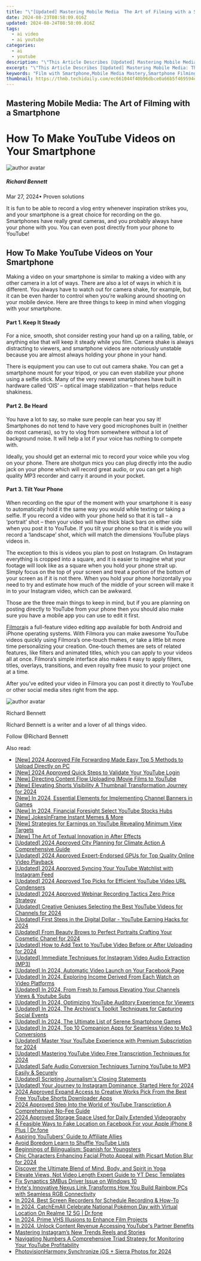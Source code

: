 ```yaml
---
title: "\"[Updated] Mastering Mobile Media  The Art of Filming with a Smartphone for 2024\""
date: 2024-08-23T08:58:09.016Z
updated: 2024-08-24T08:58:09.016Z
tags:
  - ai video
  - ai youtube
categories:
  - ai
  - youtube
description: "\"This Article Describes [Updated] Mastering Mobile Media: The Art of Filming with a Smartphone for 2024\""
excerpt: "\"This Article Describes [Updated] Mastering Mobile Media: The Art of Filming with a Smartphone for 2024\""
keywords: "Film with Smartphone,Mobile Media Mastery,Smartphone Filming Art,Digital Mobile Photography,IPhone Cinematography,Mobile Video Craft,Creative Phone Videography"
thumbnail: https://thmb.techidaily.com/ec661044f40b96dbce0a66b5f469594edc16390627944ff76ebd8df97376a974.jpg
---
```


## Mastering Mobile Media: The Art of Filming with a Smartphone

# How To Make YouTube Videos on Your Smartphone

![author avatar](https://images.wondershare.com/filmora/article-images/richard-bennett.jpg)

##### Richard Bennett

 Mar 27, 2024• Proven solutions

 It is fun to be able to record a vlog entry whenever inspiration strikes you, and your smartphone is a great choice for recording on the go. Smartphones have really great cameras, and you probably always have your phone with you. You can even post directly from your phone to YouTube!

## How To Make YouTube Videos on Your Smartphone

 Making a video on your smartphone is similar to making a video with any other camera in a lot of ways. There are also a lot of ways in which it is different. You always have to watch out for camera shake, for example, but it can be even harder to control when you’re walking around shooting on your mobile device. Here are three things to keep in mind when vlogging with your smartphone.

#### Part 1\. Keep It Steady

 For a nice, smooth, shot consider resting your hand up on a railing, table, or anything else that will keep it steady while you film. Camera shake is always distracting to viewers, and smartphone videos are notoriously unstable because you are almost always holding your phone in your hand.

 There is equipment you can use to cut out camera shake. You can get a smartphone mount for your tripod, or you can even stabilize your phone using a selfie stick. Many of the very newest smartphones have built in hardware called ‘OIS’ – optical image stabilization – that helps reduce shakiness.

#### Part 2\. Be Heard

 You have a lot to say, so make sure people can hear you say it! Smartphones do not tend to have very good microphones built in (neither do most cameras), so try to vlog from somewhere without a lot of background noise. It will help a lot if your voice has nothing to compete with.

 Ideally, you should get an external mic to record your voice while you vlog on your phone. There are shotgun mics you can plug directly into the audio jack on your phone which will record great audio, or you can get a high quality MP3 recorder and carry it around in your pocket.

#### Part 3\. Tilt Your Phone

 When recording on the spur of the moment with your smartphone it is easy to automatically hold it the same way you would while texting or taking a selfie. If you record a video with your phone held so that it is tall – a ‘portrait’ shot – then your video will have thick black bars on either side when you post it to YouTube. If you tilt your phone so that it is wide you will record a ‘landscape’ shot, which will match the dimensions YouTube plays videos in.

 The exception to this is videos you plan to post on Instagram. On Instagram everything is cropped into a square, and it is easier to imagine what your footage will look like as a square when you hold your phone strait up. Simply focus on the top of your screen and treat a portion of the bottom of your screen as if it is not there. When you hold your phone horizontally you need to try and estimate how much of the middle of your screen will make it in to your Instagram video, which can be awkward.

 Those are the three main things to keep in mind, but if you are planning on posting directly to YouTube from your phone then you should also make sure you have a mobile app you can use to edit it first.

[Filmora](https://tools.techidaily.com/wondershare/filmora/download/)is a full-feature video editing app available for both Android and iPhone operating systems. With Filmora you can make awesome YouTube videos quickly using Filmora’s one-touch themes, or take a little bit more time personalizing your creation. One-touch themes are sets of related features, like filters and animated titles, which you can apply to your videos all at once. Filmora’s simple interface also makes it easy to apply filters, titles, overlays, transitions, and even royalty free music to your project one at a time.

 After you’ve edited your video in Filmora you can post it directly to YouTube or other social media sites right from the app.

![author avatar](https://images.wondershare.com/filmora/article-images/richard-bennett.jpg)

Richard Bennett

Richard Bennett is a writer and a lover of all things video.

Follow @Richard Bennett


<ins class="adsbygoogle"
     style="display:block"
     data-ad-format="autorelaxed"
     data-ad-client="ca-pub-7571918770474297"
     data-ad-slot="1223367746"></ins>



<ins class="adsbygoogle"
     style="display:block"
     data-ad-client="ca-pub-7571918770474297"
     data-ad-slot="8358498916"
     data-ad-format="auto"
     data-full-width-responsive="true"></ins>

<span class="atpl-alsoreadstyle">Also read:</span>
<div><ul>
<li><a href="https://article-files.techidaily.com/new-2024-approved-file-forwarding-made-easy-top-5-methods-to-upload-directly-on-pc/"><u>[New] 2024 Approved  File Forwarding Made Easy  Top 5 Methods to Upload Directly on PC</u></a></li>
<li><a href="https://youtube-lab.techidaily.com/024-approved-quick-steps-to-validate-your-youtube-login/"><u>[New] 2024 Approved  Quick Steps to Validate Your YouTube Login</u></a></li>
<li><a href="https://youtube-lab.techidaily.com/irecting-content-flow-uploading-imovie-films-to-youtube/"><u>[New] Directing Content Flow  Uploading IMovie Films to YouTube</u></a></li>
<li><a href="https://youtube-lab.techidaily.com/levating-shorts-visibility-a-thumbnail-transformation-journey-for-2024/"><u>[New] Elevating Shorts Visibility  A Thumbnail Transformation Journey for 2024</u></a></li>
<li><a href="https://youtube-lab.techidaily.com/n-2024-essential-elements-for-implementing-channel-banners-in-games/"><u>[New] In 2024, Essential Elements for Implementing Channel Banners in Games</u></a></li>
<li><a href="https://youtube-lab.techidaily.com/n-2024-financial-foresight-select-youtube-stocks-hubs/"><u>[New] In 2024, Financial Foresight  Select YouTube Stocks Hubs</u></a></li>
<li><a href="https://some-guidance.techidaily.com/new-jokesinframe-instant-memes-and-more/"><u>[New] JokesInFrame  Instant Memes & More</u></a></li>
<li><a href="https://youtube-lab.techidaily.com/trategies-for-earnings-on-youtube-revealing-minimum-view-targets/"><u>[New] Strategies for Earnings on YouTube  Revealing Minimum View Targets</u></a></li>
<li><a href="https://some-skills.techidaily.com/new-the-art-of-textual-innovation-in-after-effects/"><u>[New] The Art of Textual Innovation in After Effects</u></a></li>
<li><a href="https://facebook-record-videos.techidaily.com/updated-2024-approved-city-planning-for-climate-action-a-comprehensive-guide/"><u>[Updated] 2024 Approved  City Planning for Climate Action  A Comprehensive Guide</u></a></li>
<li><a href="https://facebook-record-videos.techidaily.com/updated-2024-approved-expert-endorsed-gpus-for-top-quality-online-video-playback/"><u>[Updated] 2024 Approved  Expert-Endorsed GPUs for Top Quality Online Video Playback</u></a></li>
<li><a href="https://youtube-lab.techidaily.com/ed-2024-approved-syncing-your-youtube-watchlist-with-instagram-feed/"><u>[Updated] 2024 Approved  Syncing Your YouTube Watchlist with Instagram Feed</u></a></li>
<li><a href="https://youtube-lab.techidaily.com/ed-2024-approved-top-picks-for-efficient-youtube-video-url-condensers/"><u>[Updated] 2024 Approved  Top Picks for Efficient YouTube Video URL Condensers</u></a></li>
<li><a href="https://video-capture.techidaily.com/updated-2024-approved-webinar-recording-tactics-zero-price-strategy/"><u>[Updated] 2024 Approved  Webinar Recording Tactics  Zero Price Strategy</u></a></li>
<li><a href="https://youtube-lab.techidaily.com/ed-creative-geniuses-selecting-the-best-youtube-videos-for-channels-for-2024/"><u>[Updated] Creative Geniuses  Selecting the Best YouTube Videos for Channels for 2024</u></a></li>
<li><a href="https://youtube-lab.techidaily.com/ed-first-steps-in-the-digital-dollar-youtube-earning-hacks-for-2024/"><u>[Updated] First Steps in the Digital Dollar - YouTube Earning Hacks for 2024</u></a></li>
<li><a href="https://youtube-lab.techidaily.com/ed-from-beauty-brows-to-perfect-portraits-crafting-your-cosmetic-chanel-for-2024/"><u>[Updated] From Beauty Brows to Perfect Portraits  Crafting Your Cosmetic Chanel for 2024</u></a></li>
<li><a href="https://youtube-lab.techidaily.com/ed-how-to-add-text-to-youtube-video-before-or-after-uploading-for-2024/"><u>[Updated] How to Add Text to YouTube Video Before or After Uploading for 2024</u></a></li>
<li><a href="https://instagram-video-files.techidaily.com/updated-immediate-techniques-for-instagram-video-audio-extraction-mp3/"><u>[Updated] Immediate Techniques for Instagram Video Audio Extraction (MP3)</u></a></li>
<li><a href="https://facebook-video-recording.techidaily.com/updated-in-2024-automatic-video-launch-on-your-facebook-page/"><u>[Updated] In 2024, Automatic Video Launch on Your Facebook Page</u></a></li>
<li><a href="https://youtube-lab.techidaily.com/ed-in-2024-exploring-income-derived-from-each-watch-on-video-platforms/"><u>[Updated] In 2024, Exploring Income Derived From Each Watch on Video Platforms</u></a></li>
<li><a href="https://eaxpv-info.techidaily.com/updated-in-2024-from-fresh-to-famous-elevating-your-channels-views-and-youtube-subs/"><u>[Updated] In 2024, From Fresh to Famous  Elevating Your Channels Views & Youtube Subs</u></a></li>
<li><a href="https://youtube-lab.techidaily.com/ed-in-2024-optimizing-youtube-auditory-experience-for-viewers/"><u>[Updated] In 2024, Optimizing YouTube Auditory Experience for Viewers</u></a></li>
<li><a href="https://facebook-video-files.techidaily.com/updated-in-2024-the-archivists-toolkit-techniques-for-capturing-social-events/"><u>[Updated] In 2024, The Archivist's Toolkit  Techniques for Capturing Social Events</u></a></li>
<li><a href="https://digital-screen-recording.techidaily.com/updated-in-2024-the-ultimate-list-of-serene-smartphone-games/"><u>[Updated] In 2024, The Ultimate List of Serene Smartphone Games</u></a></li>
<li><a href="https://youtube-lab.techidaily.com/ed-in-2024-top-10-companion-apps-for-seamless-video-to-mp3-conversions/"><u>[Updated] In 2024, Top 10 Companion Apps for Seamless Video to Mp3 Conversions</u></a></li>
<li><a href="https://youtube-lab.techidaily.com/ed-master-your-youtube-experience-with-premium-subscription-for-2024/"><u>[Updated] Master Your YouTube Experience with Premium Subscription for 2024</u></a></li>
<li><a href="https://youtube-lab.techidaily.com/ed-mastering-youtube-video-free-transcription-techniques-for-2024/"><u>[Updated] Mastering YouTube Video Free Transcription Techniques for 2024</u></a></li>
<li><a href="https://youtube-lab.techidaily.com/ed-safe-audio-conversion-techniques-turning-youtube-to-mp3-easily-and-securely/"><u>[Updated] Safe Audio Conversion Techniques  Turning YouTube to MP3 Easily & Securely</u></a></li>
<li><a href="https://youtube-lab.techidaily.com/ed-scripting-journalisms-closing-statements/"><u>[Updated] Scripting Journalism's Closing Statements</u></a></li>
<li><a href="https://instagram-video-recordings.techidaily.com/updated-your-journey-to-instagram-dominance-started-here-for-2024/"><u>[Updated] Your Journey to Instagram Dominance, Started Here for 2024</u></a></li>
<li><a href="https://youtube-lab.techidaily.com/approved-expand-access-to-creative-works-pick-from-the-best-free-youtube-shorts-downloader-apps/"><u>2024 Approved  Expand Access to Creative Works  Pick From the Best Free YouTube Shorts Downloader Apps</u></a></li>
<li><a href="https://youtube-lab.techidaily.com/approved-step-into-the-world-of-youtube-transcription-a-comprehensive-no-fee-guide/"><u>2024 Approved  Step Into the World of YouTube Transcription  A Comprehensive No-Fee Guide</u></a></li>
<li><a href="https://extra-guidance.techidaily.com/2024-approved-storage-space-used-for-daily-extended-videography/"><u>2024 Approved  Storage Space Used for Daily Extended Videography</u></a></li>
<li><a href="https://location-social.techidaily.com/4-feasible-ways-to-fake-location-on-facebook-for-your-apple-iphone-8-plus-drfone-by-drfone-virtual-ios/"><u>4 Feasible Ways to Fake Location on Facebook For your Apple iPhone 8 Plus | Dr.fone</u></a></li>
<li><a href="https://youtube-lab.techidaily.com/ing-youtubers-guide-to-affiliate-allies/"><u>Aspiring YouTubers' Guide to Affiliate Allies</u></a></li>
<li><a href="https://youtube-lab.techidaily.com/-boredom-learn-to-shuffle-youtube-lists/"><u>Avoid Boredom  Learn to Shuffle YouTube Lists</u></a></li>
<li><a href="https://mondly-stories.techidaily.com/beginnings-of-bilingualism-spanish-for-youngsters/"><u>Beginnings of Bilingualism: Spanish for Youngsters</u></a></li>
<li><a href="https://extra-information.techidaily.com/chic-characters-enhancing-facial-photo-appeal-with-picsart-motion-blur-for-2024/"><u>Chic Characters  Enhancing Facial Photo Appeal with Picsart Motion Blur for 2024</u></a></li>
<li><a href="https://youtube-lab.techidaily.com/ver-the-ultimate-blend-of-mind-body-and-spirit-in-yoga/"><u>Discover the Ultimate Blend of Mind, Body, and Spirit in Yoga</u></a></li>
<li><a href="https://youtube-lab.techidaily.com/te-views-not-video-length-expert-guide-to-yt-desc-templates/"><u>Elevate Views, Not Video Length  Expert Guide to YT Desc Templates</u></a></li>
<li><a href="https://win-dash.techidaily.com/fix-synaptics-smbus-driver-issue-on-windows-10/"><u>Fix Synaptics SMBus Driver Issue on Windows 10</u></a></li>
<li><a href="https://hardware-tips.techidaily.com/hytes-innovative-nexus-link-transforms-how-you-build-rainbow-pcs-with-seamless-rgb-connectivity/"><u>Hyte's Innovative Nexus Link Transforms How You Build Rainbow PCs with Seamless RGB Connectivity</u></a></li>
<li><a href="https://on-screen-recording.techidaily.com/in-2024-best-screen-recorders-for-schedule-recording-and-how-to/"><u>In 2024, Best Screen Recorders for Schedule Recording & How-To</u></a></li>
<li><a href="https://pokemon-go-android.techidaily.com/in-2024-catchemall-celebrate-national-pokemon-day-with-virtual-location-on-realme-12-5g-drfone-by-drfone-virtual-android/"><u>In 2024, CatchEmAll Celebrate National Pokémon Day with Virtual Location On Realme 12 5G | Dr.fone</u></a></li>
<li><a href="https://fox-access.techidaily.com/in-2024-prime-vhs-illusions-to-enhance-film-projects/"><u>In 2024, Prime VHS Illusions to Enhance Film Projects</u></a></li>
<li><a href="https://youtube-data.techidaily.com/24-unlock-content-revenue-accessing-youtubes-partner-benefits/"><u>In 2024, Unlock Content Revenue  Accessing YouTube's Partner Benefits</u></a></li>
<li><a href="https://instagram-videos.techidaily.com/mastering-instagrams-new-trends-reels-and-stories/"><u>Mastering Instagram’s New Trends  Reels and Stories</u></a></li>
<li><a href="https://youtube-lab.techidaily.com/ating-numbers-a-comprehensive-triad-strategy-for-monitoring-your-youtube-profitability/"><u>Navigating Numbers  A Comprehensive Triad Strategy for Monitoring Your YouTube Profitability</u></a></li>
<li><a href="https://extra-skills.techidaily.com/photovisionharmony-synchronize-ios-plus-sierra-photos-for-2024/"><u>PhotovisionHarmony  Synchronize iOS + Sierra Photos for 2024</u></a></li>
</ul></div>

<!-- affiliate ads begin -->
<span id="1793213">
					<video width="1080" height="1620" style="cursor:pointer"
           poster="//a.impactradius-go.com/display-clicktoplayimage/1793213.jpeg"
           onclick="if(!this.playClicked){this.play();this.setAttribute('controls',true);this.playClicked=true;}">
	   <source src="//a.impactradius-go.com/display-ad/19135-1793213">
	   <img src="//a.impactradius-go.com/display-clicktoplayimage/1793213.jpeg" style="border: none; height: 100%; width: 100%; object-fit: contain">
	</video>
	<div style="width:1080px;text-align:center"><a href="javascript:window.open(decodeURIComponent('https%3A%2F%2Ftinyland.pxf.io%2Fc%2F5597632%2F1793213%2F19135'), '_blank');void(0);">Click here</a></div>
</span>
<img height="0" width="0" src="https://imp.pxf.io/i/5597632/1793213/19135" style="position:absolute;visibility:hidden;" border="0" />
<!-- affiliate ads end -->